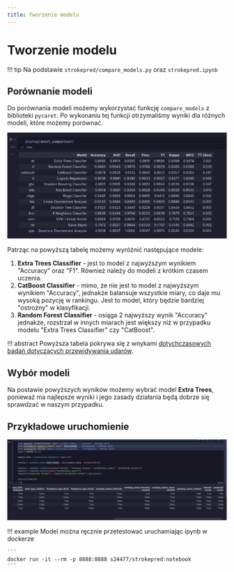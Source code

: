 ```yaml
---
title: Tworzenie modelu
---
```


# Tworzenie modelu

!!! tip
    Na podstawie `strokepred/compare_models.py` oraz `strokepred.ipynb`

## Porównanie modeli

Do porównania modeli możemy wykorzystać funkcję `compare_models` z biblioteki `pycaret`.
Po wykonaniu tej funkcji otrzymaliśmy wyniki dla różnych modeli, które możemy porównać.

![Porównanie modeli](./assets/model_comp.png)

Patrząc na powyższą tabelę możemy wyróżnić następujące modele:

1. **Extra Trees Classifier** - jest to model z najwyższym wynikiem "Accuracy" oraz "F1". Również należy do modeli z krótkim czasem uczenia.
2. **CatBoost Classifier** - mimo, że nie jest to model z najwyższym wynikiem "Accuracy", jednakże balansuje wszystkie miary, co daje mu wysoką pozycję w rankingu. Jest to model, który będzie bardziej "ostrożny" w klasyfikacji.
3. **Random Forest Classifier** - osiąga 2 najwyższy wynik "Accuracy" jednakże, rozstrzał w innych miarach jest większy niż w przypadku modelu "Extra Trees Classifier" czy "CatBoost".

!!! abstract
    Powyższa tabela pokrywa się z wnykami [dotychczasowych badań dotyczących przewidywania udarów](https://pubmed.ncbi.nlm.nih.gov/39355095/).

## Wybór modeli

Na postawie powyższych wyników możemy wybrać model **Extra Trees**, ponieważ ma najlepsze wyniki i jego zasady działania będą dobrze się sprawdzać w naszym przypadku.

## Przykładowe uruchomienie

![Przykładowe uruchomienie](./assets/model_eval.png)

!!! example
    Model można ręcznie przetestować uruchamiając ipynb w dockerze

    ```
    docker run -it --rm -p 8888:8888 s24477/strokepred:notebook
    ```